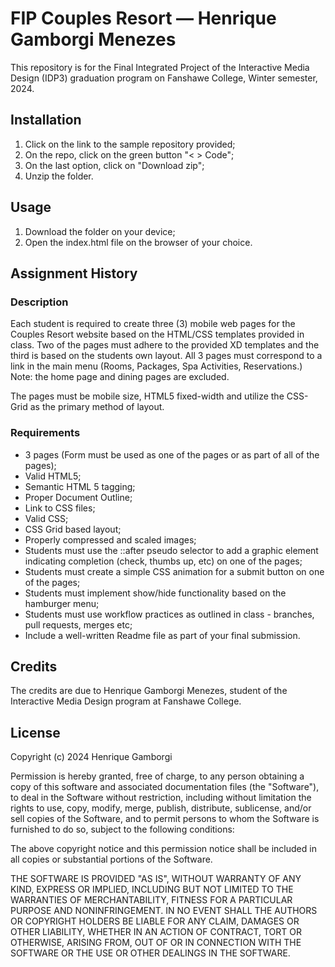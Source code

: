 # FIP Couples Resort — Henrique Gamborgi Menezes
This repository is for the Final Integrated Project of the Interactive Media Design (IDP3) graduation program on Fanshawe College, Winter semester, 2024.

## Installation
1. Click on the link to the sample repository provided;
2. On the repo, click on the green button "< > Code";
3. On the last option, click on "Download zip";
4. Unzip the folder.

## Usage
1. Download the folder on your device;
2. Open the index.html file on the browser of your choice.

## Assignment History

### Description
Each student is required to create three (3) mobile web pages for the Couples Resort website based on the
HTML/CSS templates provided in class. Two of the pages must adhere to the provided XD templates and
the third is based on the students own layout. All 3 pages must correspond to a link in the main menu
(Rooms, Packages, Spa Activities, Reservations.) Note: the home page and dining pages are excluded.

The pages must be mobile size, HTML5 fixed-width and utilize the CSS-Grid as the primary method of layout.

### Requirements
- 3 pages (Form must be used as one of the pages or as part of all of the pages);
- Valid HTML5;
- Semantic HTML 5 tagging;
- Proper Document Outline;
- Link to CSS files;
- Valid CSS;
- CSS Grid based layout;
- Properly compressed and scaled images;
- Students must use the ::after pseudo selector to add a graphic element indicating completion (check, thumbs up, etc) on one of the pages;
- Students must create a simple CSS animation for a submit button on one of the pages;
- Students must implement show/hide functionality based on the hamburger menu;
- Students must use workflow practices as outlined in class - branches, pull requests, merges etc;
- Include a well-written Readme file as part of your final submission.

## Credits
The credits are due to Henrique Gamborgi Menezes, student of the Interactive Media Design program at Fanshawe College.

## License
Copyright (c) 2024 Henrique Gamborgi

Permission is hereby granted, free of charge, to any person obtaining a copy of this software and associated documentation files (the "Software"), to deal in the Software without restriction, including without limitation the rights to use, copy, modify, merge, publish, distribute, sublicense, and/or sell copies of the Software, and to permit persons to whom the Software is furnished to do so, subject to the following conditions:

The above copyright notice and this permission notice shall be included in all copies or substantial portions of the Software.

THE SOFTWARE IS PROVIDED "AS IS", WITHOUT WARRANTY OF ANY KIND, EXPRESS OR IMPLIED, INCLUDING BUT NOT LIMITED TO THE WARRANTIES OF MERCHANTABILITY, FITNESS FOR A PARTICULAR PURPOSE AND NONINFRINGEMENT. IN NO EVENT SHALL THE AUTHORS OR COPYRIGHT HOLDERS BE LIABLE FOR ANY CLAIM, DAMAGES OR OTHER LIABILITY, WHETHER IN AN ACTION OF CONTRACT, TORT OR OTHERWISE, ARISING FROM, OUT OF OR IN CONNECTION WITH THE SOFTWARE OR THE USE OR OTHER DEALINGS IN THE SOFTWARE.
